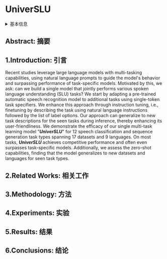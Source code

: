 # UniverSLU

<details>
<summary>基本信息</summary>

- 标题: "UniverSLU: Universal Spoken Language Understanding for Diverse Tasks with Natural Language Instructions"
- 作者:
  - 01 Siddhant Arora,
  - 02 Hayato Futami,
  - 03 Jee-weon Jung,
  - 04 Yifan Peng,
  - 05 Roshan Sharma,
  - 06 Yosuke Kashiwagi,
  - 07 Emiru Tsunoo,
  - 08 Karen Livescu,
  - 09 Shinji Watanabe
- 链接:
  - [ArXiv](https://arxiv.org/abs/2310.02973)
  - [Publication](https://doi.org/10.18653/v1/2024.naacl-long.151) NAACL2024
  - [Github]()
  - [Demo]()
- 文件:
  - [ArXiv](_PDF/2310.02973v2__UniverSLU__Universal_Spoken_Language_Understanding_for_Diverse_Tasks_with_Natural_Language_Instructions.pdf)
  - [Publication](_PDF/2310.02973p0__UniverSLU__NAACL2024.pdf)

</details>

## Abstract: 摘要

## 1.Introduction: 引言

Recent studies leverage large language models with multi-tasking capabilities, using natural language prompts to guide the model's behavior and surpassing performance of task-specific models.
Motivated by this, we ask: can we build a single model that jointly performs various spoken language understanding (SLU) tasks? We start by adapting a pre-trained automatic speech recognition model to additional tasks using single-token task specifiers.
We enhance this approach through instruction tuning, i.e., finetuning by describing the task using natural language instructions followed by the list of label options.
Our approach can generalize to new task descriptions for the seen tasks during inference, thereby enhancing its user-friendliness.
We demonstrate the efficacy of our single multi-task learning model "***UniverSLU***" for 12 speech classification and sequence generation task types spanning 17 datasets and 9 languages.
On most tasks, ***UniverSLU*** achieves competitive performance and often even surpasses task-specific models.
Additionally, we assess the zero-shot capabilities, finding that the model generalizes to new datasets and languages for seen task types.

## 2.Related Works: 相关工作

## 3.Methodology: 方法

## 4.Experiments: 实验

## 5.Results: 结果

## 6.Conclusions: 结论
